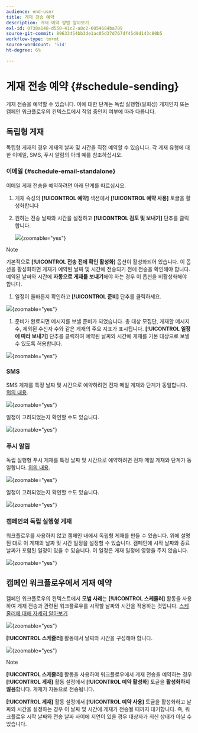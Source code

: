 ```yaml
---
audience: end-user
title: 게재 전송 예약
description: 게재 예약 방법 알아보기
exl-id: 0738a148-d550-41c2-a8c2-6054684ba789
source-git-commit: 89633454bb3de1ac05d37d767df45d9d143c80b5
workflow-type: tm+mt
source-wordcount: '514'
ht-degree: 6%

---
```


# 게재 전송 예약 {#schedule-sending}

게재 전송을 예약할 수 있습니다. 이에 대한 단계는 독립 실행형(일회성) 게재인지 또는 캠페인 워크플로우의 컨텍스트에서 작업 중인지 여부에 따라 다릅니다.

## 독립형 게재

독립형 게재의 경우 게재의 날짜 및 시간을 직접 예약할 수 있습니다.
각 게재 유형에 대한 이메일, SMS, 푸시 알림의 아래 예를 참조하십시오.

### 이메일 {#schedule-email-standalone}

이메일 게재 전송을 예약하려면 아래 단계를 따르십시오.

1. 게재 속성의 **[!UICONTROL 예약]** 섹션에서 **[!UICONTROL 예약 사용]** 토글을 활성화합니다

1. 원하는 전송 날짜와 시간을 설정하고 **[!UICONTROL 검토 및 보내기]** 단추를 클릭합니다.

   ![](assets/schedule-email-standalone.png){zoomable="yes"}

>[!NOTE]
>
>기본적으로 **[!UICONTROL 전송 전에 확인 활성화]** 옵션이 활성화되어 있습니다. 이 옵션을 활성화하면 게재가 예약된 날짜 및 시간에 전송되기 전에 전송을 확인해야 합니다. 예약된 날짜와 시간에 **자동으로 게재를 보내기**&#x200B;해야 하는 경우 이 옵션을 비활성화해야 합니다.
>

1. 일정이 올바른지 확인하고 **[!UICONTROL 준비]** 단추를 클릭하세요.

![](assets/schedule-email-standalone-prepare.png){zoomable="yes"}

1. 준비가 완료되면 메시지를 보낼 준비가 되었습니다. 총 대상 모집단, 게재할 메시지 수, 제외된 수신자 수와 같은 게재의 주요 지표가 표시됩니다. **[!UICONTROL 일정에 따라 보내기]** 단추를 클릭하여 예약된 날짜와 시간에 게재를 기본 대상으로 보낼 수 있도록 허용합니다.

![](assets/schedule-email-standalone-send.png){zoomable="yes"}


### SMS

SMS 게재를 특정 날짜 및 시간으로 예약하려면 전자 메일 게재와 단계가 동일합니다. [위의 내용](#schedule-email-standalone).

![](assets/schedule-sms-standalone.png){zoomable="yes"}

일정이 고려되었는지 확인할 수도 있습니다.

![](assets/schedule-sms-standalone-prepare.png){zoomable="yes"}

### 푸시 알림

독립 실행형 푸시 게재를 특정 날짜 및 시간으로 예약하려면 전자 메일 게재와 단계가 동일합니다. [위의 내용](#schedule-email-standalone).

![](assets/schedule-push-standalone.png){zoomable="yes"}

일정이 고려되었는지 확인할 수도 있습니다.

![](assets/schedule-push-standalone-prepare.png){zoomable="yes"}

### 캠페인의 독립 실행형 게재

워크플로우를 사용하지 않고 캠페인 내에서 독립형 게재를 만들 수 있습니다. 위에 설명된 대로 이 게재의 날짜 및 시간 일정을 설정할 수 있습니다.
캠페인에 시작 날짜와 종료 날짜가 포함된 일정이 있을 수 있습니다. 이 일정은 게재 일정에 영향을 주지 않습니다.

![](assets/schedule-delivery-standalone.png){zoomable="yes"}

## 캠페인 워크플로우에서 게재 예약

캠페인 워크플로우의 컨텍스트에서 **모범 사례**&#x200B;는 **[!UICONTROL 스케줄러]** 활동을 사용하여 게재 전송과 관련된 워크플로우를 시작할 날짜와 시간을 적용하는 것입니다. [스케줄러에 대해 자세히 알아보기](../workflows/activities/scheduler.md)

![](assets/schedule-workflow.png){zoomable="yes"}


**[!UICONTROL 스케줄러]** 활동에서 날짜와 시간을 구성해야 합니다.

![](assets/schedule-workflow-scheduler.png){zoomable="yes"}


>[!NOTE]
>
>**[!UICONTROL 스케줄러]** 활동을 사용하여 워크플로우에서 게재 전송을 예약하는 경우 **[!UICONTROL 게재]** 활동 설정에서 **[!UICONTROL 예약 활성화]** 토글을 **활성화하지 않음**&#x200B;합니다. 게재가 자동으로 전송됩니다.
>

**[!UICONTROL 게재]** 활동 설정에서 **[!UICONTROL 예약 사용]** 토글을 활성화하고 날짜와 시간을 설정하는 경우 이 날짜 및 시간에 게재가 전송될 때까지 대기합니다. 즉, 워크플로우 시작 날짜와 전송 날짜 사이에 지연이 있을 경우 대상자가 최신 상태가 아닐 수 있습니다.
